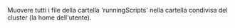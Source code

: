 Muovere tutti i file della cartella 'runningScripts' nella cartella condivisa del cluster (la home dell'utente).


